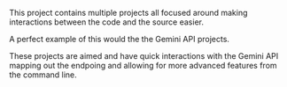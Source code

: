 This project contains multiple projects all focused around making interactions between the code and the source easier. 

A perfect example of this would the the Gemini API projects. 

These projects are aimed and have quick interactions with the Gemini API mapping out the endpoing and allowing for more advanced features from the command line.
